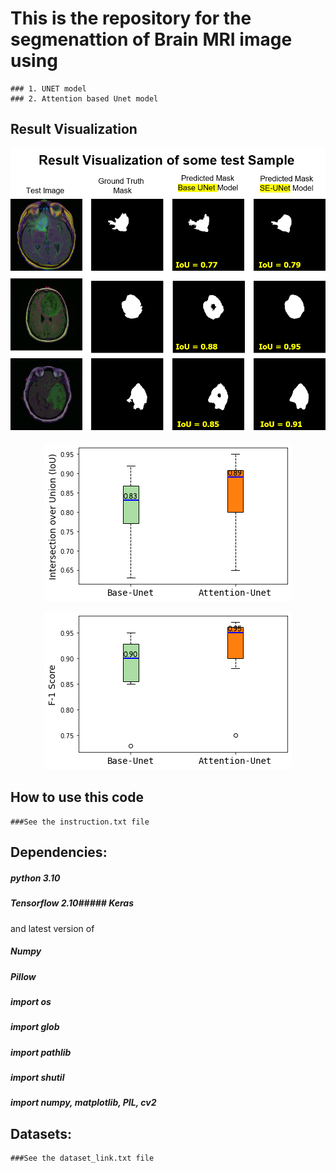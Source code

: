 # This is the repository for the segmenattion of Brain MRI image using 
 	### 1. UNET model 
	### 2. Attention based Unet model

## Result Visualization
<p align="center">
  <img src="Graph/result.png"><br/>
</p>

<p align="center">
  <img src="Graph/box_plot.png"><br/>
</p>

<p align="center">
  <img src="Graph/f-1_score.png"><br/>
</p> 


## How to use this code
	###See the instruction.txt file

## Dependencies:
##### python 3.10
##### Tensorflow 2.10##### Keras
and latest version of
##### Numpy
##### Pillow 
##### import os
##### import glob
##### import pathlib
##### import shutil
##### import numpy, matplotlib, PIL, cv2

## Datasets:
	###See the dataset_link.txt file

